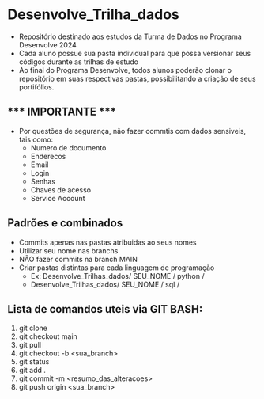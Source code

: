 # Desenvolve_Trilha_dados

- Repositório destinado aos estudos da Turma de Dados no Programa Desenvolve 2024
- Cada aluno possue sua pasta individual para que possa versionar seus códigos durante as trilhas de estudo
- Ao final do Programa Desenvolve, todos alunos poderão clonar o repositório em suas respectivas pastas, possibilitando a criação de seus portifólios.

## *** IMPORTANTE *** ##
- Por questões de segurança, não fazer commtis com dados sensiveis, tais como:
  - Numero de documento
  - Enderecos
  - Email
  - Login
  - Senhas
  - Chaves de acesso
  - Service Account

## Padrões e combinados
- Commits apenas nas pastas atribuidas ao seus nomes
- Utilizar seu nome nas branchs
- NÃO fazer commits na branch MAIN
- Criar pastas distintas para cada linguagem de programação
  -  Ex: Desenvolve_Trilhas_dados/ SEU_NOME / python /
  - Desenvolve_Trilhas_dados/ SEU_NOME / sql /
               

  
## Lista de comandos uteis via GIT BASH:
1. git clone <URL>
2. git checkout main
3. git pull
4. git checkout -b <sua_branch>
5. git status
6. git add .
7. git commit -m <resumo_das_alteracoes>
8. git push origin <sua_branch> 
 
